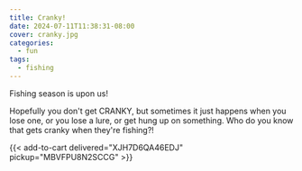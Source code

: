 ```yaml
---
title: Cranky!
date: 2024-07-11T11:38:31-08:00
cover: cranky.jpg
categories:
  - fun
tags:
  - fishing
---
```


Fishing season is upon us!

Hopefully you don't get CRANKY, but sometimes it just happens when you lose one, or you lose a lure, or get hung up on something. Who do you know that gets cranky when they're fishing?!
<!--more-->


{{< add-to-cart delivered="XJH7D6QA46EDJ" pickup="MBVFPU8N2SCCG" >}}